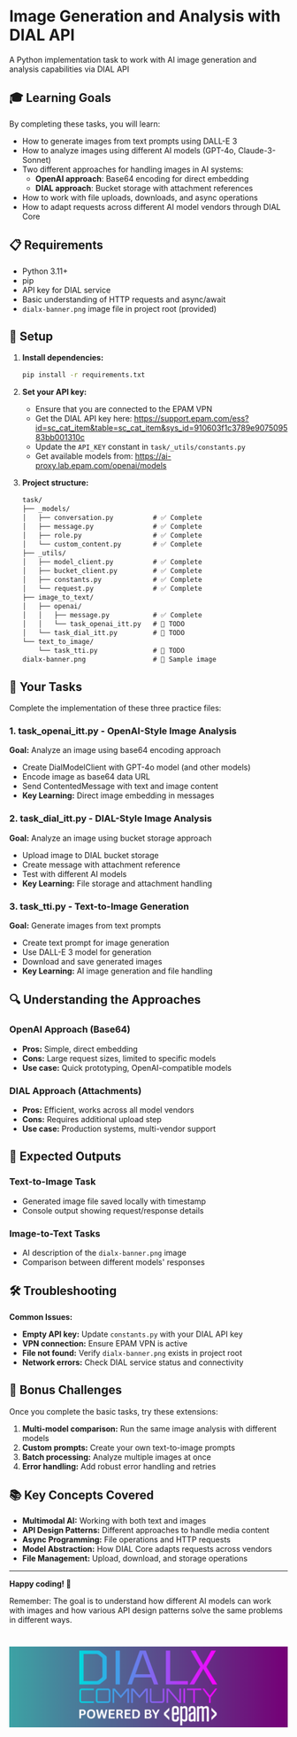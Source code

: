 # Image Generation and Analysis with DIAL API

A Python implementation task to work with AI image generation and analysis capabilities via DIAL API

## 🎓 Learning Goals

By completing these tasks, you will learn:
- How to generate images from text prompts using DALL-E 3
- How to analyze images using different AI models (GPT-4o, Claude-3-Sonnet)
- Two different approaches for handling images in AI systems:
   - **OpenAI approach**: Base64 encoding for direct embedding
   - **DIAL approach**: Bucket storage with attachment references
- How to work with file uploads, downloads, and async operations
- How to adapt requests across different AI model vendors through DIAL Core

## 📋 Requirements

- Python 3.11+
- pip
- API key for DIAL service
- Basic understanding of HTTP requests and async/await
- `dialx-banner.png` image file in project root (provided)

## 🔧 Setup

1. **Install dependencies:**
   ```bash
   pip install -r requirements.txt
   ```

2. **Set your API key:**
   - Ensure that you are connected to the EPAM VPN
   - Get the DIAL API key here: https://support.epam.com/ess?id=sc_cat_item&table=sc_cat_item&sys_id=910603f1c3789e907509583bb001310c
   - Update the `API_KEY` constant in `task/_utils/constants.py`
   - Get available models from: https://ai-proxy.lab.epam.com/openai/models

3. **Project structure:**
   ```
   task/
   ├── _models/
   │   ├── conversation.py          # ✅ Complete
   │   ├── message.py               # ✅ Complete  
   │   ├── role.py                  # ✅ Complete
   │   └── custom_content.py        # ✅ Complete
   ├── _utils/
   │   ├── model_client.py          # ✅ Complete
   │   ├── bucket_client.py         # ✅ Complete
   │   ├── constants.py             # ✅ Complete
   │   └── request.py               # ✅ Complete
   ├── image_to_text/
   │   ├── openai/
   │   │   ├── message.py           # ✅ Complete
   │   │   └── task_openai_itt.py   # 🚧 TODO
   │   └── task_dial_itt.py         # 🚧 TODO
   └── text_to_image/
       └── task_tti.py              # 🚧 TODO
   dialx-banner.png                 # 📁 Sample image
   ```

## 📝 Your Tasks

Complete the implementation of these three practice files:

### 1. **task_openai_itt.py** - OpenAI-Style Image Analysis
**Goal:** Analyze an image using base64 encoding approach
- Create DialModelClient with GPT-4o model (and other models)
- Encode image as base64 data URL
- Send ContentedMessage with text and image content
- **Key Learning:** Direct image embedding in messages

### 2. **task_dial_itt.py** - DIAL-Style Image Analysis
**Goal:** Analyze an image using bucket storage approach
- Upload image to DIAL bucket storage
- Create message with attachment reference
- Test with different AI models
- **Key Learning:** File storage and attachment handling

### 3. **task_tti.py** - Text-to-Image Generation
**Goal:** Generate images from text prompts
- Create text prompt for image generation
- Use DALL-E 3 model for generation
- Download and save generated images
- **Key Learning:** AI image generation and file handling


## 🔍 Understanding the Approaches

### OpenAI Approach (Base64)
- **Pros:** Simple, direct embedding
- **Cons:** Large request sizes, limited to specific models
- **Use case:** Quick prototyping, OpenAI-compatible models

### DIAL Approach (Attachments)
- **Pros:** Efficient, works across all model vendors
- **Cons:** Requires additional upload step
- **Use case:** Production systems, multi-vendor support

## 🎯 Expected Outputs

### Text-to-Image Task
- Generated image file saved locally with timestamp
- Console output showing request/response details

### Image-to-Text Tasks
- AI description of the `dialx-banner.png` image
- Comparison between different models' responses

## 🛠️ Troubleshooting

**Common Issues:**
- **Empty API key:** Update `constants.py` with your DIAL API key
- **VPN connection:** Ensure EPAM VPN is active
- **File not found:** Verify `dialx-banner.png` exists in project root
- **Network errors:** Check DIAL service status and connectivity

## 🌟 Bonus Challenges

Once you complete the basic tasks, try these extensions:
1. **Multi-model comparison:** Run the same image analysis with different models
2. **Custom prompts:** Create your own text-to-image prompts
3. **Batch processing:** Analyze multiple images at once
4. **Error handling:** Add robust error handling and retries

## 📚 Key Concepts Covered

- **Multimodal AI:** Working with both text and images
- **API Design Patterns:** Different approaches to handle media content
- **Async Programming:** File operations and HTTP requests
- **Model Abstraction:** How DIAL Core adapts requests across vendors
- **File Management:** Upload, download, and storage operations

---

**Happy coding! 🚀**

Remember: The goal is to understand how different AI models can work with images and how various API design patterns solve the same problems in different ways.

# <img src="dialx-banner.png">
